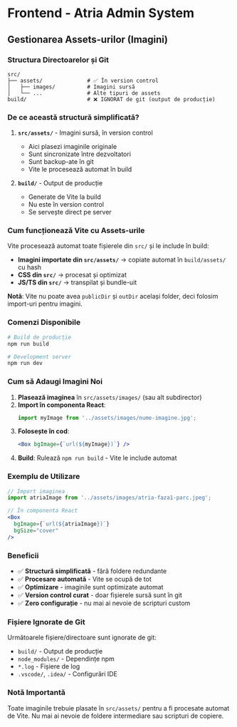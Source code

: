 # Frontend - Atria Admin System

## Gestionarea Assets-urilor (Imagini)

### Structura Directoarelor și Git

```
src/
├── assets/              # ✅ În version control
│   ├── images/          # Imagini sursă
│   └── ...              # Alte tipuri de assets
build/                   # ❌ IGNORAT de git (output de producție)
```

### De ce această structură simplificată?

1. **`src/assets/`** - Imagini sursă, în version control
   - Aici plasezi imaginile originale
   - Sunt sincronizate între dezvoltatori
   - Sunt backup-ate în git
   - Vite le procesează automat în build

2. **`build/`** - Output de producție
   - Generate de Vite la build
   - Nu este în version control
   - Se servește direct pe server

### Cum funcționează Vite cu Assets-urile

Vite procesează automat toate fișierele din `src/` și le include în build:

- **Imagini importate din `src/assets/`** → copiate automat în `build/assets/` cu hash
- **CSS din `src/`** → procesat și optimizat
- **JS/TS din `src/`** → transpilat și bundle-uit

**Notă**: Vite nu poate avea `publicDir` și `outDir` același folder, deci folosim import-uri pentru imagini.

### Comenzi Disponibile

```bash
# Build de producție
npm run build

# Development server
npm run dev
```

### Cum să Adaugi Imagini Noi

1. **Plasează imaginea** în `src/assets/images/` (sau alt subdirector)
2. **Import în componenta React**:
   ```jsx
   import myImage from '../assets/images/nume-imagine.jpg';
   ```
3. **Folosește în cod**:
   ```jsx
   <Box bgImage={`url(${myImage})`} />
   ```
4. **Build**: Rulează `npm run build` - Vite le include automat

### Exemplu de Utilizare

```jsx
// Import imaginea
import atriaImage from '../assets/images/atria-faza1-parc.jpeg';

// În componenta React
<Box 
  bgImage={`url(${atriaImage})`}
  bgSize="cover"
/>
```

### Beneficii

- ✅ **Structură simplificată** - fără foldere redundante
- ✅ **Procesare automată** - Vite se ocupă de tot
- ✅ **Optimizare** - imaginile sunt optimizate automat
- ✅ **Version control curat** - doar fișierele sursă sunt în git
- ✅ **Zero configurație** - nu mai ai nevoie de scripturi custom

### Fișiere Ignorate de Git

Următoarele fișiere/directoare sunt ignorate de git:

- `build/` - Output de producție
- `node_modules/` - Dependințe npm
- `*.log` - Fișiere de log
- `.vscode/`, `.idea/` - Configurări IDE

### Notă Importantă

Toate imaginile trebuie plasate în `src/assets/` pentru a fi procesate automat de Vite. Nu mai ai nevoie de foldere intermediare sau scripturi de copiere.
